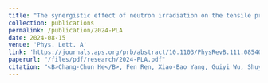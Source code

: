 ```yaml
---
title: "The synergistic effect of neutron irradiation on the tensile properties of Fe-0.74 wt.% Ni alloy: A combined study of machine-learning and molecular dynamics"
collection: publications
permalink: /publication/2024-PLA
date: 2024-08-15
venue: 'Phys. Lett. A'
link: 'https://journals.aps.org/prb/abstract/10.1103/PhysRevB.111.085408'
paperurl: "/files/pdf/research/2024-PLA.pdf"
citation: "<B>Chang-Chun He</B>, Fen Ren, Xiao-Bao Yang, Guiyi Wu, Shuyan Zhang &quot;The synergistic effect of neutron irradiation on the tensile properties of Fe-0.74 wt.% Ni alloy: A combined study of machine-learning and molecular dynamics.&quot; <i>Phys. Lett. A</i> <B>527</B> 129992 (2024) <br> doi: https://doi.org/10.1016/j.physleta.2024.129992"
---
```


